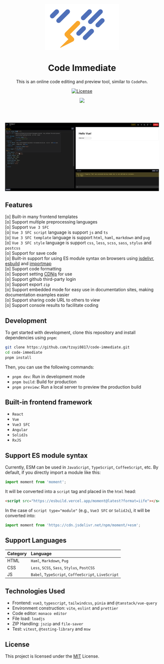 <p align="center">
  <img src="./public/logo.png" height="150">
</p>

<h1 align="center">Code Immediate</h1>

<p align="center">
  This is an online code editing and preview tool, similar to <code>CodePen</code>.
</p>

<p align="center">
  <a href="https://github.com/tzuyi0817/code-immediate/blob/master/LICENSE">
    <img src="https://img.shields.io/github/license/tzuyi0817/pdf-signature?color=%23facc15" alt="License">
  </a>
</p>

<p align="center">
  <a href="https://code-immediate.vercel.app">
    <img src="https://img.shields.io/badge/code--immediate-demo-%23facc15?style=for-the-badge" />
  </a>
</p>

<br>
<br>

![image](./public/cover.png)

## Features

[o] Built-in many frontend templates  
[o] Support multiple preprocessing languages  
[o] Support `Vue 3 SFC`  
[o] `Vue 3 SFC script` language is support `js` and `ts`  
[o] `Vue 3 SFC template` language is support `html`, `haml`, `markdown` and `pug`  
[o] `Vue 3 SFC style` language is support `css`, `less`, `scss`, `sass`, `stylus` and `postcss`  
[o] Support for save code  
[o] Built-in support for using ES module syntax on browsers using [jsdelivr](https://cdn.jsdelivr.net), [esbuild](https://esbuild.vercel.app) and [importmap](https://github.com/WICG/import-maps)  
[o] Support code formatting  
[o] Support setting [CDNjs](https://cdnjs.com/) for use  
[o] Support github third-party login  
[o] Support export `zip`  
[o] Support embedded mode for easy use in documentation sites, making documentation examples easier  
[o] Support sharing code URL to others to view  
[o] Support console results to facilitate coding

## Development

To get started with development, clone this repository and install dependencies using `pnpm`:

```sh
git clone https://github.com/tzuyi0817/code-immediate.git
cd code-immediate
pnpm install
```

Then, you can use the following commands:

- `pnpm dev`: Run in development mode
- `pnpm build`: Build for production
- `pnpm preview`: Run a local server to preview the production build

## Built-in frontend framework

- `React`
- `Vue`
- `Vue3 SFC`
- `Angular`
- `SolidJs`
- `RxJS`

## Support ES module syntax

Currently, ESM can be used in `JavaScript`, `TypeScript`, `CoffeeScript`, etc. By default, if you directly import a module like this:

```js
import moment from 'moment';
```

It will be converted into a `script` tag and placed in the `html` head:

```html
<script src="https://esbuild.vercel.app/moment@latest?format=iife"></script>
```

In the case of `script type="module"` (e.g., `Vue3 SFC` or `SolidJs`), it will be converted into:

```js
import moment from 'https://cdn.jsdelivr.net/npm/moment/+esm';
```

## Support Languages

| Category | Language                                            |
| :------- | :-------------------------------------------------- |
| HTML     | `Haml`, `Markdown`, `Pug`                           |
| CSS      | `Less`, `SCSS`, `Sass`, `Stylus`, `PostCSS`         |
| JS       | `Babel`, `TypeScript`, `CoffeeScript`, `LiveScript` |

## Technologies Used

- Frontend: `vue3`, `typescript`, `tailwindcss`, `pinia` and `@tanstack/vue-query`
- Environment construction: `vite`, `eslint` and `prettier`
- Code editor: `monaco editor`
- File load: `loadjs`
- ZIP Handling: `jszip` and `file-saver`
- Test: `vitest`, `@testing-library` and `msw`

## License

This project is licensed under the [MIT](./LICENSE) License.
